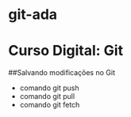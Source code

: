 ﻿# git-ada
# Curso Digital: Git
##Salvando modificações no Git
*  comando git push
*  comando git pull
*  comando git fetch
